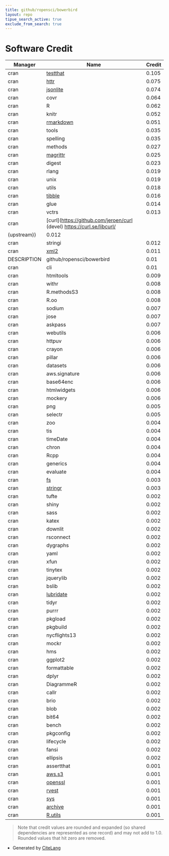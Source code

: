 ```yaml
---
title: github/ropensci/bowerbird
layout: repo
tipue_search_active: true
exclude_from_search: true
---
```

# Software Credit

|Manager|Name|Credit|
|-------|----|------|
|cran|[testthat](https://testthat.r-lib.org)|0.105|
|cran|[httr](https://httr.r-lib.org/)|0.075|
|cran|[jsonlite](https://arxiv.org/abs/1403.2805 (paper))|0.074|
|cran|covr|0.064|
|cran|R|0.062|
|cran|knitr|0.052|
|cran|[rmarkdown](https://github.com/rstudio/rmarkdown)|0.051|
|cran|tools|0.035|
|cran|spelling|0.035|
|cran|methods|0.027|
|cran|[magrittr](https://magrittr.tidyverse.org)|0.025|
|cran|digest|0.023|
|cran|rlang|0.019|
|cran|unix|0.019|
|cran|utils|0.018|
|cran|[tibble](https://tibble.tidyverse.org/)|0.016|
|cran|glue|0.014|
|cran|vctrs|0.013|
|cran|[curl](https://github.com/jeroen/curl (devel) https://curl.se/libcurl/
(upstream))|0.012|
|cran|stringi|0.012|
|cran|[xml2](https://xml2.r-lib.org/)|0.011|
|DESCRIPTION|github/ropensci/bowerbird|0.01|
|cran|cli|0.01|
|cran|htmltools|0.009|
|cran|withr|0.008|
|cran|R.methodsS3|0.008|
|cran|R.oo|0.008|
|cran|sodium|0.007|
|cran|jose|0.007|
|cran|askpass|0.007|
|cran|webutils|0.006|
|cran|httpuv|0.006|
|cran|crayon|0.006|
|cran|pillar|0.006|
|cran|datasets|0.006|
|cran|aws.signature|0.006|
|cran|base64enc|0.006|
|cran|htmlwidgets|0.006|
|cran|mockery|0.006|
|cran|png|0.005|
|cran|selectr|0.005|
|cran|zoo|0.004|
|cran|tis|0.004|
|cran|timeDate|0.004|
|cran|chron|0.004|
|cran|Rcpp|0.004|
|cran|generics|0.004|
|cran|evaluate|0.004|
|cran|[fs](https://fs.r-lib.org)|0.003|
|cran|[stringr](http://stringr.tidyverse.org)|0.003|
|cran|tufte|0.002|
|cran|shiny|0.002|
|cran|sass|0.002|
|cran|katex|0.002|
|cran|downlit|0.002|
|cran|rsconnect|0.002|
|cran|dygraphs|0.002|
|cran|yaml|0.002|
|cran|xfun|0.002|
|cran|tinytex|0.002|
|cran|jquerylib|0.002|
|cran|bslib|0.002|
|cran|[lubridate](https://lubridate.tidyverse.org)|0.002|
|cran|tidyr|0.002|
|cran|purrr|0.002|
|cran|pkgload|0.002|
|cran|pkgbuild|0.002|
|cran|nycflights13|0.002|
|cran|mockr|0.002|
|cran|hms|0.002|
|cran|ggplot2|0.002|
|cran|formattable|0.002|
|cran|dplyr|0.002|
|cran|DiagrammeR|0.002|
|cran|callr|0.002|
|cran|brio|0.002|
|cran|blob|0.002|
|cran|bit64|0.002|
|cran|bench|0.002|
|cran|pkgconfig|0.002|
|cran|lifecycle|0.002|
|cran|fansi|0.002|
|cran|ellipsis|0.002|
|cran|assertthat|0.001|
|cran|[aws.s3](https://github.com/cloudyr/aws.s3)|0.001|
|cran|[openssl](https://github.com/jeroen/openssl)|0.001|
|cran|[rvest](http://rvest.tidyverse.org/)|0.001|
|cran|[sys](https://github.com/jeroen/sys)|0.001|
|cran|[archive](https://archive.r-lib.org/)|0.001|
|cran|[R.utils](https://github.com/HenrikBengtsson/R.utils)|0.001|


> Note that credit values are rounded and expanded (so shared dependencies are represented as one record) and may not add to 1.0. Rounded values that hit zero are removed.


- Generated by [CiteLang](https://github.com/vsoch/citelang)
